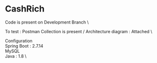 # CashRich
Code is present on Development Branch \

To test : Postman Collection is present /
Architecture diagram : Attached \

Configuration \
Spring Boot : 2.7.14 \
MySQL \
Java : 1.8 \
